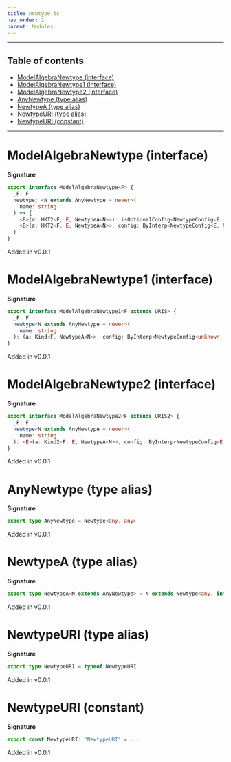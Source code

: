 ```yaml
---
title: newtype.ts
nav_order: 2
parent: Modules
---
```


---

<h2 class="text-delta">Table of contents</h2>

- [ModelAlgebraNewtype (interface)](#modelalgebranewtype-interface)
- [ModelAlgebraNewtype1 (interface)](#modelalgebranewtype1-interface)
- [ModelAlgebraNewtype2 (interface)](#modelalgebranewtype2-interface)
- [AnyNewtype (type alias)](#anynewtype-type-alias)
- [NewtypeA (type alias)](#newtypea-type-alias)
- [NewtypeURI (type alias)](#newtypeuri-type-alias)
- [NewtypeURI (constant)](#newtypeuri-constant)

---

# ModelAlgebraNewtype (interface)

**Signature**

```ts
export interface ModelAlgebraNewtype<F> {
  _F: F
  newtype: <N extends AnyNewtype = never>(
    name: string
  ) => {
    <E>(a: HKT2<F, E, NewtypeA<N>>): isOptionalConfig<NewtypeConfig<E, N>, HKT2<F, E, N>>
    <E>(a: HKT2<F, E, NewtypeA<N>>, config: ByInterp<NewtypeConfig<E, N>, URIS | URIS2>): HKT2<F, E, N>
  }
}
```

Added in v0.0.1

# ModelAlgebraNewtype1 (interface)

**Signature**

```ts
export interface ModelAlgebraNewtype1<F extends URIS> {
  _F: F
  newtype<N extends AnyNewtype = never>(
    name: string
  ): (a: Kind<F, NewtypeA<N>>, config: ByInterp<NewtypeConfig<unknown, N>, F>) => Kind<F, N>
}
```

Added in v0.0.1

# ModelAlgebraNewtype2 (interface)

**Signature**

```ts
export interface ModelAlgebraNewtype2<F extends URIS2> {
  _F: F
  newtype<N extends AnyNewtype = never>(
    name: string
  ): <E>(a: Kind2<F, E, NewtypeA<N>>, config: ByInterp<NewtypeConfig<E, N>, F>) => Kind2<F, E, N>
}
```

Added in v0.0.1

# AnyNewtype (type alias)

**Signature**

```ts
export type AnyNewtype = Newtype<any, any>
```

Added in v0.0.1

# NewtypeA (type alias)

**Signature**

```ts
export type NewtypeA<N extends AnyNewtype> = N extends Newtype<any, infer A> ? A : never
```

Added in v0.0.1

# NewtypeURI (type alias)

**Signature**

```ts
export type NewtypeURI = typeof NewtypeURI
```

Added in v0.0.1

# NewtypeURI (constant)

**Signature**

```ts
export const NewtypeURI: "NewtypeURI" = ...
```

Added in v0.0.1
